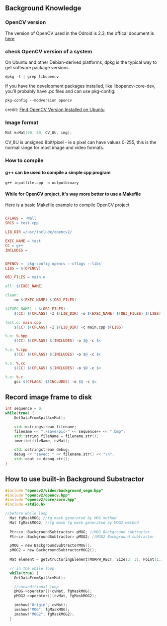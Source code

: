## Background Knowledge

### OpenCV version

The version of OpenCV used in the Odroid is 2.3, the offical document is [here](https://docs.opencv.org/2.3)

### check OpenCV version of a system

On Ubuntu and other Debian-derived platforms, dpkg is the typical way to get software package versions.

```
dpkg -l | grep libopencv
```

If you have the development packages installed, like libopencv-core-dev, you'll probably have .pc files and can use pkg-config:

```
pkg-config --modversion opencv
```

credit: [Find OpenCV Version Installed on Ubuntu](https://stackoverflow.com/a/12536170/6783021)

### Image format

```c++
Mat m=Mat(60, 80, CV_8U, img);
```

CV_8U is unsigned 8bit/pixel - ie a pixel can have values 0-255, this is the normal range for most image and video formats.

### How to compile

#### g++ can be used to compile a simple cpp program

```
g++ inputfile.cpp -o outputbinary
```

#### While for OpenCV project, it's way more better to use a Makefile

Here is a basic Makefile example to compile OpenCV project

```Makefile

CFLAGS = -Wall
SRCS = test.cpp

LIB_DIR =/usr/include/opencv2/

EXEC_NAME = test
CC = g++
INCLUDES =


OPENCV = `pkg-config opencv --cflags --libs`
LIBS = $(OPENCV)

OBJ_FILES = main.o

all: $(EXEC_NAME)

clean:
	rm $(EXEC_NAME) $(OBJ_FILES)

$(EXEC_NAME) : $(OBJ_FILES)
	$(CC) $(CFLAGS) -I $(LIB_DIR) -o $(EXEC_NAME) $(OBJ_FILES) $(LIBS)

test.o: main.cpp
	$(CC) $(CFLAGS) -I $(LIB_DIR) -c main.cpp $(LIBS)

%.o: %.hpp
	$(CC) $(CFLAGS) $(INCLUDES) -o $@ -c $<

%.o: %.cpp
	$(CC) $(CFLAGS) $(INCLUDES) -o $@ -c $<

%.o: %.cc
	$(CC) $(CFLAGS) $(INCLUDES) -o $@ -c $<

%.o: %.c
	gcc $(CFLAGS) $(INCLUDES) -o $@ -c $<


```


## Record image frame to disk

```c++
int sequence = 0;
while(true) {
    GetDataFromSpi(&cvMat);

    std::ostringstream filename;
    filename << "./save/pic-" << sequence++ << ".bmp";
    std::string fileName = filename.str();
    imwrite(fileName, cvMat);

    std::ostringstream debug;
    debug << "saved: " << filename.str() << "\n";
    std::cout << debug.str();
}
```

## How to use built-in Background Substractor

```c
#include "opencv2/video/background_segm.hpp"
#include "opencv2/opencv.hpp"
#include "opencv2/core/core.hpp"
#include <stdio.h>
```

```c
//before while loop
  Mat fgMaskMOG; //fg mask generated by MOG method
  Mat fgMaskMOG2; //fg mask fg mask generated by MOG2 method
  
  Ptr<cv::BackgroundSubtractor> pMOG; //MOG Background subtractor
  Ptr<cv::BackgroundSubtractor> pMOG2; //MOG2 Background subtractor

  pMOG = new BackgroundSubtractorMOG();
  pMOG2 = new BackgroundSubtractorMOG2();
  
  Mat element = getStructuringElement(MORPH_RECT, Size(3, 3), Point(1,1) );

  // in the while loop
  while(true) {
    GetDataFromSpi(&cvMat);

    //unconditional loop
    pMOG->operator()(cvMat, fgMaskMOG);
    pMOG2->operator()(cvMat, fgMaskMOG2);

    imshow("Origin", cvMat);
    imshow("MOG", fgMaskMOG);
    imshow("MOG2", fgMaskMOG2);
  }
```